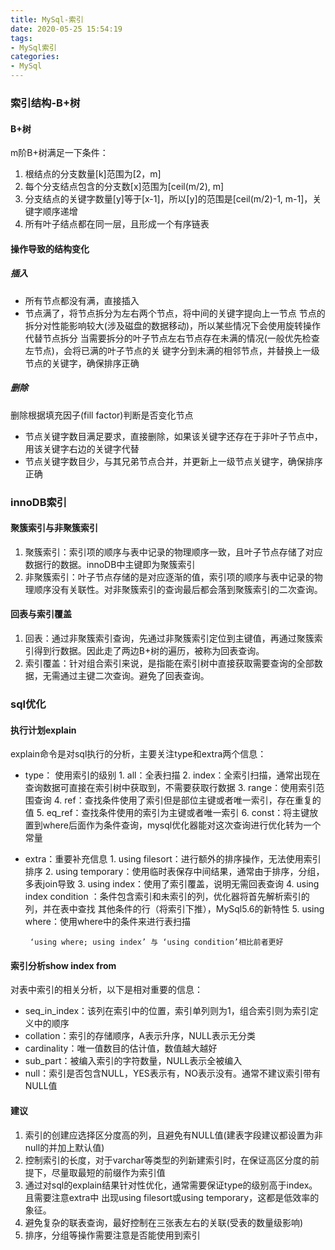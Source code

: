 ```yaml
---
title: MySql-索引
date: 2020-05-25 15:54:19
tags:
- MySql索引
categories: 
- MySql
---
```


### 索引结构-B+树

#### B+树
m阶B+树满足一下条件：
1. 根结点的分支数量[k]范围为[2，m]
2. 每个分支结点包含的分支数[x]范围为[ceil(m/2), m]
3. 分支结点的关键字数量[y]等于[x-1]，所以[y]的范围是[ceil(m/2)-1, m-1]，关键字顺序递增
4. 所有叶子结点都在同一层，且形成一个有序链表
<!-- more -->

#### 操作导致的结构变化

##### 插入

   * 所有节点都没有满，直接插入
   * 节点满了，将节点拆分为左右两个节点，将中间的关键字提向上一节点
          节点的拆分对性能影响较大(涉及磁盘的数据移动)，所以某些情况下会使用旋转操作代替节点拆分
          当需要拆分的叶子节点左右节点存在未满的情况(一般优先检查左节点)，会将已满的叶子节点的关
          键字分到未满的相邻节点，并替换上一级节点的关键字，确保排序正确

##### 删除

   删除根据填充因子(fill factor)判断是否变化节点
   * 节点关键字数目满足要求，直接删除，如果该关键字还存在于非叶子节点中，用该关键字右边的关键字代替
   * 节点关键字数目少，与其兄弟节点合并，并更新上一级节点关键字，确保排序正确


### innoDB索引

#### 聚簇索引与非聚簇索引

1. 聚簇索引：索引项的顺序与表中记录的物理顺序一致，且叶子节点存储了对应数据行的数据。innoDB中主键即为聚簇索引
2. 非聚簇索引：叶子节点存储的是对应逐渐的值，索引项的顺序与表中记录的物理顺序没有关联性。对非聚簇索引的查询最后都会落到聚簇索引的二次查询。

#### 回表与索引覆盖

1. 回表：通过非聚簇索引查询，先通过非聚簇索引定位到主键值，再通过聚簇索引得到行数据。因此走了两边B+树的遍历，被称为回表查询。
2. 索引覆盖：针对组合索引来说，是指能在索引树中直接获取需要查询的全部数据，无需通过主键二次查询。避免了回表查询。

### sql优化

#### 执行计划explain

explain命令是对sql执行的分析，主要关注type和extra两个信息：
* type： 使用索引的级别
       1. all：全表扫描
       2. index：全索引扫描，通常出现在查询数据可直接在索引树中获取到，不需要获取行数据
       3. range：使用索引范围查询
       4. ref：查找条件使用了索引但是部位主键或者唯一索引，存在重复的值
       5. eq_ref：查找条件使用的索引为主键或者唯一索引
       6. const：将主键放置到where后面作为条件查询，mysql优化器能对这次查询进行优化转为一个常量
* extra：重要补充信息
       1. using filesort：进行额外的排序操作，无法使用索引排序
       2. using temporary：使用临时表保存中间结果，通常由于排序，分组，多表join导致
       3. using index：使用了索引覆盖，说明无需回表查询
       4. using index condition ：条件包含索引和未索引的列，优化器将首先解析索引的列，并在表中查找
                                  其他条件的行（将索引下推），MySql5.6的新特性
       5. using where：使用where中的条件来进行表扫描

       ‘using where; using index’ 与 ‘using condition’相比前者更好

#### 索引分析show index from

对表中索引的相关分析，以下是相对重要的信息：
* seq_in_index：该列在索引中的位置，索引单列则为1，组合索引则为索引定义中的顺序
* collation：索引的存储顺序，A表示升序，NULL表示无分类
* cardinality：唯一值数目的估计值，数值越大越好
* sub_part：被编入索引的字符数量，NULL表示全被编入
* null：索引是否包含NULL，YES表示有，NO表示没有。通常不建议索引带有NULL值

#### 建议

1. 索引的创建应选择区分度高的列，且避免有NULL值(建表字段建议都设置为非null的并加上默认值)
2. 控制索引的长度，对于varchar等类型的列新建索引时，在保证高区分度的前提下，尽量取最短的前缀作为索引值
3. 通过对sql的explain结果针对性优化，通常需要保证type的级别高于index。且需要注意extra中
   出现using filesort或using temporary，这都是低效率的象征。
4. 避免复杂的联表查询，最好控制在三张表左右的关联(受表的数量级影响)
5. 排序，分组等操作需要注意是否能使用到索引
   
